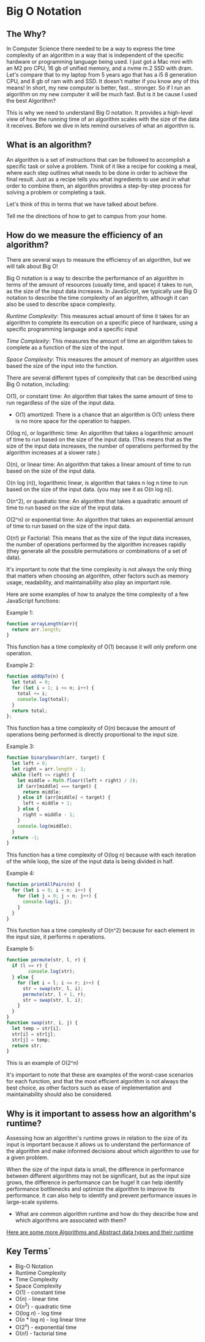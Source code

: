 # Big O Notation

## The Why?
In Computer Science there needed to be a way to express the time complexity of an algorithm in a way that is independent of the specific hardware or programming language being used. I just got a Mac mini with an M2 pro CPU, 16 gb of unified memory, and a nvme m.2 SSD with dram. Let's compare that to my laptop from 5 years ago that has a i5 8 generation CPU, and 8 gb of ram with and SSD. It doesn't matter if you know any of this means! In short, my new computer is better, fast... stronger. So if I run an algorithm on my new computer it will be much fast. But is it be cause I used the best Algorithm? 

This is why we need to understand Big O notation. It provides a high-level view of how the running time of an algorithm scales with the size of the data it receives. Before we dive in lets remind ourselves of what an algorithm is. 

## What is an algorithm?

An algorithm is a set of instructions that can be followed to accomplish a specific task or solve a problem. Think of it like a recipe for cooking a meal, where each step outlines what needs to be done in order to achieve the final result. Just as a recipe tells you what ingredients to use and in what order to combine them, an algorithm provides a step-by-step process for solving a problem or completing a task.

Let's think of this in terms that we have talked about before. 

Tell me the directions of how to get to campus from your home.

## How do we measure the efficiency of an algorithm?

There are several ways to measure the efficiency of an algorithm, but we will talk about Big O!

Big O notation is a way to describe the performance of an algorithm in terms of the amount of resources (usually time, and space) it takes to run, as the size of the input data increases. In JavaScript, we typically use Big O notation to describe the time complexity of an algorithm, although it can also be used to describe space complexity.

*Runtime Complexity*: This measures actual amount of time it takes for an algorithm to complete its execution on a specific piece of hardware, using a specific programming language and a specific input

*Time Complexity*: This measures the amount of time an algorithm takes to complete as a function of the size of the input. 

*Space Complexity*: This measures the amount of memory an algorithm uses based the size of the input into the function. 

There are several different types of complexity that can be described using Big O notation, including:

O(1), or constant time: An algorithm that takes the same amount of time to run regardless of the size of the input data.
* O(1) amortized: There is a chance that an algorithm is O(1) unless there is no more space for the operation to happen. 

O(log n), or logarithmic time: An algorithm that takes a logarithmic amount of time to run based on the size of the input data. (This means that as the size of the input data increases, the number of operations performed by the algorithm increases at a slower rate.)

O(n), or linear time: An algorithm that takes a linear amount of time to run based on the size of the input data.

O(n log (n)),  logarithmic linear, is algorithm that takes n log n time to run based on the size of the input data. (you may see it as O(n log n)).

O(n^2), or quadratic time: An algorithm that takes a quadratic amount of time to run based on the size of the input data.

O(2^n) or exponential time: An algorithm that takes an exponential amount of time to run based on the size of the input data.

O(n!) pr Factorial:  This means that as the size of the input data increases, the number of operations performed by the algorithm increases rapidly (they generate all the possible permutations or combinations of a set of data).

It's important to note that the time complexity is not always the only thing that matters when choosing an algorithm, other factors such as memory usage, readability, and maintainability also play an important role.

Here are some examples of how to analyze the time complexity of a few JavaScript functions:

Example 1:

```js
function arrayLength(arr){
  return arr.length;
}
```
This function has a time complexity of O(1) because it will only preform one operation. 

Example 2: 

```js
function addUpTo(n) {
  let total = 0;
  for (let i = 1; i <= n; i++) {
    total += i;
    console.log(total);
  }
  return total;
};
```
This function has a time complexity of O(n) because the amount of operations being performed is directly proportional to the input size.

Example 3:

```js
function binarySearch(arr, target) {
  let left = 0;
  let right = arr.length - 1;
  while (left <= right) {
    let middle = Math.floor((left + right) / 2);
    if (arr[middle] === target) {
      return middle;
    } else if (arr[middle] < target) {
      left = middle + 1;
    } else {
      right = middle - 1;
    }
    console.log(middle);
  }
  return -1;
}
```
This function has a time complexity of O(log n) because with each iteration of the while loop, the size of the input data is being divided in half.

Example 4:

```js
function printAllPairs(n) {
  for (let i = 0; i < n; i++) {
    for (let j = 0; j < n; j++) {
      console.log(i, j);
    }
  }
}
```
This function has a time complexity of O(n^2) because for each element in the input size, it performs n operations.

Example 5:

```js
function permute(str, l, r) {
  if (l == r) {
        console.log(str);
  } else {
    for (let i = l; i <= r; i++) {
      str = swap(str, l, i);
      permute(str, l + 1, r);
      str = swap(str, l, i);
    }
  }
}
function swap(str, i, j) {
  let temp = str[i];
  str[i] = str[j];
  str[j] = temp;
  return str;
}
```
This is an example of O(2^n)


It's important to note that these are examples of the worst-case scenarios for each function, and that the most efficient algorithm is not always the best choice, as other factors such as ease of implementation and maintainability should also be considered.

## Why is it important to assess how an algorithm's runtime?

Assessing how an algorithm's runtime grows in relation to the size of its input is important because it allows us to understand the performance of the algorithm and make informed decisions about which algorithm to use for a given problem.

When the size of the input data is small, the difference in performance between different algorithms may not be significant, but as the input size grows, the difference in performance can be huge! It can help identify performance bottlenecks and optimize the algorithm to improve its performance. It can also help to identify and prevent performance issues in large-scale systems.

* What are common algorithm runtime and how do they describe how and which algorithms are associated with them?

[Here are some more Algorithms and Abstract data types and their runtime](https://www.bigocheatsheet.com/)

## Key Terms`
* Big-O Notation
* Runtime Complexity
* Time Complexity
* Space Complexity
* O(1) - constant time
* O(_n_) - linear time
* O(_n_<sup>2</sup>) - quadratic time
* O(log _n_) - log time
* O(_n_ * log _n_) - log linear time
* O(2<sup>_n_</sup>) - exponential time
* O(_n_!) - factorial time